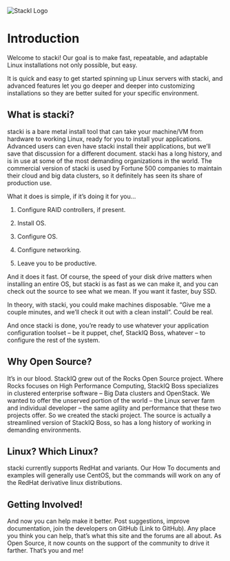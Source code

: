 ![StackI Logo](https://github.com/StackIQ/stacki/blob/master/logo.png?raw=true)

# Introduction
Welcome to stacki! Our goal is to make fast, repeatable, and adaptable Linux installations not only possible, but easy.

It is quick and easy to get started spinning up Linux servers with stacki, and advanced features let you go deeper and deeper into customizing installations so they are better suited for your specific environment.


## What is stacki?
stacki is a bare metal install tool that can take your machine/VM from hardware to working Linux, ready for you to install your applications. Advanced users can even have stacki install their applications, but we’ll save that discussion for a different document. stacki has a long history, and is in use at some of the most demanding organizations in the world. The commercial version of stacki is used by Fortune 500 companies to maintain their cloud and big data clusters, so it definitely has seen its share of production use.

What it does is simple, if it’s doing it for you…

1. Configure RAID controllers, if present.

2. Install OS.

3. Configure OS.

4. Configure networking.

5. Leave you to be productive.

And it does it fast. Of course, the speed of your disk drive matters when installing an entire OS, but stacki is as fast as we can make it, and you can check out the source to see what we mean. If you want it faster, buy SSD. 

In theory, with stacki, you could make machines disposable. “Give me a couple minutes, and we’ll check it out with a clean install”. Could be real.

And once stacki is done, you’re ready to use whatever your application configuration toolset – be it puppet, chef, StackIQ Boss, whatever – to configure the rest of the system.

## Why Open Source?
It’s in our blood. StackIQ grew out of the Rocks Open Source project. Where Rocks focuses on High Performance Computing, StackIQ Boss specializes in clustered enterprise software – Big Data clusters and OpenStack. We wanted to offer the unserved portion of the world – the Linux server farm and individual developer – the same agility and performance that these two projects offer. So we created the stacki project. The source is actually a streamlined version of StackIQ Boss, so has a long history of working in demanding environments.

## Linux? Which Linux?
stacki currently supports RedHat and variants. Our How To documents and examples will generally use CentOS, but the commands will work on any of the RedHat derivative linux distributions.

## Getting Involved!
And now you can help make it better. Post suggestions, improve documentation, join the developers on GitHub (Link to GitHub). Any place you think you can help, that’s what this site and the forums are all about. As Open Source, it now counts on the support of the community to drive it farther. That’s you and me!


